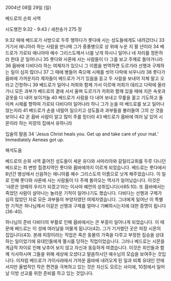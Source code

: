 2004년 08월 29일 (일)

베드로의 순회 사역



사도행전 9:32 - 9:43 / 새찬송가 275 장


9:32 때에 베드로가 사방으로 두루 행하다가 룻다에 사는 성도들에게도 내려갔더니 33 거기서 애니아라 하는 사람을 만나매 그가 중풍병으로 상 위에 누운 지 팔 년이라 34 베드로가 가로되 애니아야 예수 그리스도께서 너를 낫게 하시니 일어나 네 자리를 정돈하라 한대 곧 일어나니 35 룻다와 사론에 사는 사람들이 다 그를 보고 주께로 돌아가니라 36 욥바에 다비다라 하는 여제자가 있으니 그 이름을 번역하면 도르가라 선행과 구제하는 일이 심히 많더니 37 그 때에 병들어 죽으매 시체를 씻어 다락에 뉘우니라 38 룻다가 욥바에 가까운지라 제자들이 베드로가 거기 있음을 듣고 두 사람을 보내어 지체 말고 오라고 간청하니 39 베드로가 일어나 저희와 함께 가서 이르매 저희가 데리고 다락에 올라가니 모든 과부가 베드로의 곁에 서서 울며 도르가가 저희와 함께 있을 때에 지은 속옷과 겉옷을 다 내어 보이거늘 40 베드로가 사람을 다 내어 보내고 무릎을 꿇고 기도하고 돌이켜 시체를 향하여 가로되 다비다야 일어나라 하니 그가 눈을 떠 베드로를 보고 일어나 앉는지라 41 베드로가 손을 내밀어 일으키고 성도들과 과부들을 불러들여 그의 산 것을 보이니 42 온 욥바 사람이 알고 많이 주를 믿더라 43 베드로가 욥바에 여러 날 있어 시몬이라 하는 피장의 집에서 유하니라 

입술의 말씀 
34 ‘Jesus Christ heals you. Get up and take care of your mat.’ Immediately Aeneas got up.

해석도움





베드로의 순회 사역 
흩어진 성도들이 세운 유다와 사마리아와 갈릴리교회를 두루 다니던 베드로는 최 변방 접경지역인 룻다와 욥바에까지 이르게 되었습니다. 베드로는 룻다에서 8년간 병상에서 신음하는 애니아를 예수 그리스도의 이름으로 낫게 해주었습니다. 이 일로 인해 룻다와 샤론에 사는 사람들이 다 주께 돌아오는 역사가 일어났습니다. 이것은 ‘샤론은 양떼의 우리가 되겠고’라는 이사야 예언의 성취입니다(사65:10). 또 욥바에서는 죽었던 사람이 살아나는 놀라운 기적이 일어나기도 했습니다. 다비다는 선행과 구제가 심히 많았던 자로 모든 과부들의 부양자였던 여제자였습니다. 그녀에게 일어난 이 특별한 기적은 하나님께서 이같은 선행과 구제를 얼마나 기뻐하시는지에 대한 증명이 됩니다(36-40). 

하나님의 준비 
다비다의 부활로 인해 욥바에서는 큰 부흥이 일어나게 되었습니다. 이 때문에 베드로는 이 성에 여러날을 머물게 됩니다(42). 그가 기거했던 곳은 피장 시몬의 집입니다(43). 본래 피장이라는 직업은 죽은 동물의 가죽을 다루고 부정한 짐승을 상대하는 일이었기에 유대인들에게 멸시를 당하는 직업이었습니다. 그러나 베드로는 시몬을 계급적 차이로 인해 낮추어 보지 않고 자신과 동등하게 여겼습니다. 이것은 죄인들과 함께 식사하시며 그들을 위해 세상에 오셨다고 말씀하시던 예수님의 모습을 보여주는 것입니다. 이처럼 베드로가 가이사랴에서 가까운 욥바에 내려오게 된 일과 비록 유대인 안에서지만 율법적인 작은 편견을 극복하고 있는 것은 자신도 모르는 사이에, 10장에서 일어날 이방 선교를 위한 준비를 하고 있는 것입니다.